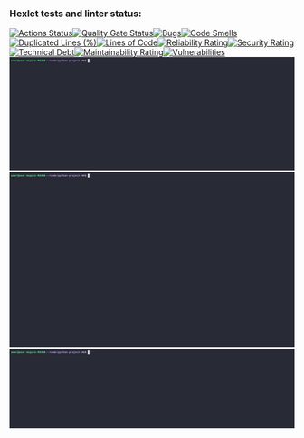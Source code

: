 ### Hexlet tests and linter status:
[![Actions Status](https://github.com/rogue0026/python-project-49/actions/workflows/hexlet-check.yml/badge.svg)](https://github.com/rogue0026/python-project-49/actions)[![Quality Gate Status](https://sonarcloud.io/api/project_badges/measure?project=rogue0026_python-project-49&metric=alert_status)](https://sonarcloud.io/summary/new_code?id=rogue0026_python-project-49)[![Bugs](https://sonarcloud.io/api/project_badges/measure?project=rogue0026_python-project-49&metric=bugs)](https://sonarcloud.io/summary/new_code?id=rogue0026_python-project-49)[![Code Smells](https://sonarcloud.io/api/project_badges/measure?project=rogue0026_python-project-49&metric=code_smells)](https://sonarcloud.io/summary/new_code?id=rogue0026_python-project-49)[![Duplicated Lines (%)](https://sonarcloud.io/api/project_badges/measure?project=rogue0026_python-project-49&metric=duplicated_lines_density)](https://sonarcloud.io/summary/new_code?id=rogue0026_python-project-49)[![Lines of Code](https://sonarcloud.io/api/project_badges/measure?project=rogue0026_python-project-49&metric=ncloc)](https://sonarcloud.io/summary/new_code?id=rogue0026_python-project-49)[![Reliability Rating](https://sonarcloud.io/api/project_badges/measure?project=rogue0026_python-project-49&metric=reliability_rating)](https://sonarcloud.io/summary/new_code?id=rogue0026_python-project-49)[![Security Rating](https://sonarcloud.io/api/project_badges/measure?project=rogue0026_python-project-49&metric=security_rating)](https://sonarcloud.io/summary/new_code?id=rogue0026_python-project-49)[![Technical Debt](https://sonarcloud.io/api/project_badges/measure?project=rogue0026_python-project-49&metric=sqale_index)](https://sonarcloud.io/summary/new_code?id=rogue0026_python-project-49)[![Maintainability Rating](https://sonarcloud.io/api/project_badges/measure?project=rogue0026_python-project-49&metric=sqale_rating)](https://sonarcloud.io/summary/new_code?id=rogue0026_python-project-49)[![Vulnerabilities](https://sonarcloud.io/api/project_badges/measure?project=rogue0026_python-project-49&metric=vulnerabilities)](https://sonarcloud.io/summary/new_code?id=rogue0026_python-project-49)
![Local GIF](./assets/brain-even.gif)
![Local GIF](./assets/brain-calc.gif)
![Local GIF](./assets/brain-gcd.gif)
